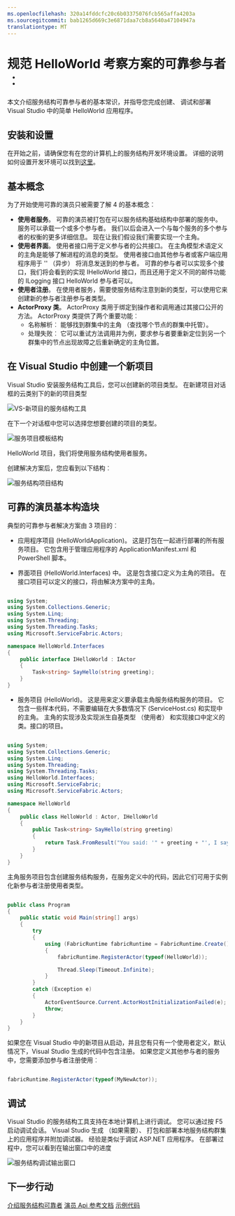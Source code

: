 ```yaml
---
ms.openlocfilehash: 320a14fddcfc20c6b03375076fcb565affa4203a
ms.sourcegitcommit: bab1265d669c3e6871daa7cb8a5640a47104947a
translationtype: MT
---
```

<properties
   pageTitle="开始使用可靠的参与者 |Microsoft Azure"
   description="本教程将带领您一步步地创建、 调试和部署使用服务结构可靠参与者 HelloWorld 服务规范。"
   services="service-fabric"
   documentationCenter=".net"
   authors="jessebenson"
   manager="timlt"
   editor=""/>

<tags
   ms.service="service-fabric"
   ms.devlang="dotnet"
   ms.topic="article"
   ms.tgt_pltfrm="NA"
   ms.workload="NA"
   ms.date="08/05/2015"
   ms.author="claudioc"/>

# 规范 HelloWorld 考察方案的可靠参与者︰
本文介绍服务结构可靠参与者的基本常识，并指导您完成创建、 调试和部署 Visual Studio 中的简单 HelloWorld 应用程序。

## 安装和设置
在开始之前，请确保您有在您的计算机上的服务结构开发环境设置。
详细的说明如何设置开发环境可以找到[这里](service-fabric-get-started.md)。

## 基本概念
为了开始使用可靠的演员只被需要了解 4 的基本概念︰

* **使用者服务**。 可靠的演员被打包在可以服务结构基础结构中部署的服务中。 服务可以承载一个或多个参与者。 我们以后会进入一个与每个服务的多个参与者的权衡的更多详细信息。 现在让我们假设我们需要实现一个主角。
* **使用者界面**。 使用者接口用于定义参与者的公共接口。 在主角模型术语定义的主角是能够了解进程的消息的类型。 使用者接口由其他参与者或客户端应用程序用于 '' （异步） 将消息发送到的参与者。 可靠的参与者可以实现多个接口，我们将会看到的实现 IHelloWorld 接口，而且还用于定义不同的邮件功能的 ILogging 接口 HelloWorld 参与者可以。
* **使用者注册**。 在使用者服务，需要使服务结构注意到新的类型，可以使用它来创建新的参与者注册参与者类型。
* **ActorProxy 类**。 ActorProxy 类用于绑定到操作者和调用通过其接口公开的方法。 ActorProxy 类提供了两个重要功能︰
    * 名称解析︰ 能够找到群集中的主角 （查找哪个节点的群集中托管）。
    * 处理失败︰ 它可以重试方法调用并为例，要求参与者要重新定位到另一个群集中的节点出现故障之后重新确定的主角位置。

## 在 Visual Studio 中创建一个新项目
Visual Studio 安装服务结构工具后，您可以创建新的项目类型。 在新建项目对话框的云类别下的新的项目类型


![VS-新项目的服务结构工具][1]

在下一个对话框中您可以选择您想要创建的项目的类型。

![服务项目模板结构][5]

HelloWorld 项目，我们将使用服务结构使用者服务。

创建解决方案后，您应看到以下结构︰

![服务结构项目结构][2]

## 可靠的演员基本构造块

典型的可靠参与者解决方案由 3 项目的︰

* 应用程序项目 (HelloWorldApplication)。 这是打包在一起进行部署的所有服务项目。 它包含用于管理应用程序的 ApplicationManifest.xml 和 PowerShell 脚本。

* 界面项目 (HelloWorld.Interfaces) 中。 这是包含接口定义为主角的项目。 在接口项目可以定义的接口，将由解决方案中的主角。

```csharp

using System;
using System.Collections.Generic;
using System.Linq;
using System.Threading;
using System.Threading.Tasks;
using Microsoft.ServiceFabric.Actors;

namespace HelloWorld.Interfaces
{
    public interface IHelloWorld : IActor
    {
        Task<string> SayHello(string greeting);
    }
}

```

* 服务项目 (HelloWorld)。 这是用来定义要承载主角服务结构服务的项目。 它包含一些样本代码，不需要编辑在大多数情况下 (ServiceHost.cs) 和实现中的主角。 主角的实现涉及实现派生自基类型 （使用者） 和实现接口中定义的类。接口的项目。

```csharp

using System;
using System.Collections.Generic;
using System.Linq;
using System.Threading;
using System.Threading.Tasks;
using HelloWorld.Interfaces;
using Microsoft.ServiceFabric;
using Microsoft.ServiceFabric.Actors;

namespace HelloWorld
{
    public class HelloWorld : Actor, IHelloWorld
    {
        public Task<string> SayHello(string greeting)
        {
            return Task.FromResult("You said: '" + greeting + "', I say: Hello Actors!");
        }
    }
}

```

主角服务项目包含创建服务结构服务，在服务定义中的代码，因此它们可用于实例化新参与者注册使用者类型。

```csharp

public class Program
{
    public static void Main(string[] args)
    {
        try
        {
            using (FabricRuntime fabricRuntime = FabricRuntime.Create())
            {
                fabricRuntime.RegisterActor(typeof(HelloWorld));

                Thread.Sleep(Timeout.Infinite);
            }
        }
        catch (Exception e)
        {
            ActorEventSource.Current.ActorHostInitializationFailed(e);
            throw;
        }
    }
}  

```

如果您在 Visual Studio 中的新项目从启动，并且您有只有一个使用者定义，默认情况下，Visual Studio 生成的代码中包含注册。 如果您定义其他参与者的服务中，您需要添加参与者注册使用︰

```csharp

fabricRuntime.RegisterActor(typeof(MyNewActor));


```

## 调试

Visual Studio 的服务结构工具支持在本地计算机上进行调试。 您可以通过按 F5 启动调试会话。 Visual Studio 生成 （如果需要）、 打包和部署本地服务结构群集上的应用程序并附加调试器。 经验是类似于调试 ASP.NET 应用程序。
在部署过程中，您可以看到在输出窗口中的进度

![服务结构调试输出窗口][3]


## 下一步行动

[介绍服务结构可靠者](service-fabric-reliable-actors-introduction.md)
[演员 Api 参考文档](https://msdn.microsoft.com/library/azure/dn971626.aspx)
[示例代码](https://github.com/Azure/servicefabric-samples)


<!--Image references-->
[1]: ./media/service-fabric-reliable-actors-get-started/reliable-actors-newproject.PNG
[2]: ./media/service-fabric-reliable-actors-get-started/reliable-actors-projectstructure.PNG
[3]: ./media/service-fabric-reliable-actors-get-started/debugging-output.PNG
[4]: ./media/service-fabric-reliable-actors-get-started/vs-context-menu.png
[5]: ./media/service-fabric-reliable-actors-get-started/reliable-actors-newproject1.PNG
